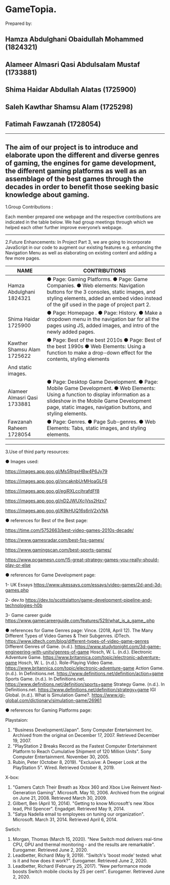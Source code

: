 # GameTopia.

Prepared by:

Hamza Abdulghani Obaidullah Mohammed (1824321)
--------------------------

Alameer Almasri Qasi Abdulsalam Mustaf (1733881)
--------------------------

Shima Haidar Abdullah Alatas  (1725900)
--------------------------

Saleh Kawthar Shamsu Alam (1725298)
--------------------------

Fatimah Fawzanah  (1728054)
--------------------------



--------------------------

The aim of our project is to introduce and elaborate upon the different and diverse genres of gaming, the engines for game development, the different gaming platforms as well as an assemblage of the best games through the decades in order to benefit those seeking basic knowledge about gaming.
--------------------------


1.Group Contributions :  
 
Each member prepared one webpage and the respective contributions are indicated in the table below.
We had group meetings through which we helped each other further improve everyone’s webpage.
 
--------------------------

2.Future Enhancements:
In Project Part 3, we are going to incorporate JavaScript in our code to augment our existing features e.g. enhancing the Navigation Menu as well as elaborating on existing content and adding a few more pages. 


 
 | NAME  | CONTRIBUTIONS |
| ------------- | ------------- |
| Hamza Abdulghani 1824321 |  ●	Page: Gaming Platforms. ●	Page: Game Companies. ●	Web elements: Navigation buttons for the 3 consoles, static images, and styling elements, added an embed video instead of the gif used in the page of project part 2.  |
| Shima Haidar 1725900 |  ●	Page: Homepage . ● Page: History. ● Make a dropdown menu in the navigation bar for all the pages using JS, added images, and intro of the newly added pages.  |
|  Kawther Shamsu Alam 1725622 | ●	Page: Best of the best 2010s  ● Page: Best of the best 1990s ● Web Elements: Using a function to make a drop-down effect for the contents, styling elements
And static images. | 
|   Alameer Almasri Qasi  1733881 |  ● Page: Desktop Game Development. ● Page: Mobile Game Development. ● Web Elements: Using a function to display information as a slideshow in the Mobile Game Development page, static images, navigation buttons, and styling elements.  |
|   Fawzanah Raheem 1728054 |  ● Page: Genres. ● Page Sub-genres. ● Web Elements: Tabs, static images, and styling elements.  |

--------------------------



3.Use of third party resources:

●	Images used:

https://images.app.goo.gl/Ms5RtgxHBw4P6Jy79

https://images.app.goo.gl/oncaknbUrMHoaGLF6

https://images.app.goo.gl/egiRXLccjhrafdFf8

https://images.app.goo.gl/nD2JWUXcjVss2Hzx7

https://images.app.goo.gl/K9kHUQ16s6nV2xVNA

●	references for Best of the Best page:

https://time.com/5752663/best-video-games-2010s-decade/

https://www.gamesradar.com/best-fps-games/

https://www.gamingscan.com/best-sports-games/

https://www.pcgamesn.com/15-great-strategy-games-you-really-should-play-or-else


●	references for Game Development page:

1- UK Essays 
https://www.ukessays.com/essays/video-games/2d-and-3d-games.php

2- dev.to 
https://dev.to/scottslatton/game-development-pipeline-and-technologies-h0b

3- Game career guide https://www.gamecareerguide.com/features/529/what_is_a_game_.php











●	references for Game Genres page:
Vince. (2018, April 12). The Many Different Types of Video Games & Their Subgenres. iDTech. https://www.idtech.com/blog/different-types-of-video-game-genres
Different Genres of Game. (n.d.). https://www.studytonight.com/3d-game-engineering-with-unity/genres-of-game
Hosch, W. L. (n.d.). Electronic Adventure Game. https://www.britannica.com/topic/electronic-adventure-game
Hosch, W. L. (n.d.). Role-Playing Video Game. https://www.britannica.com/topic/electronic-adventure-game
Action Game. (n.d.). In Definitions.net. https://www.definitions.net/definition/action+game
Sports Game. (n.d.). In Definitions.net. https://www.definitions.net/definition/sports+game
Strategy Game. (n.d.). In Definitions.net. https://www.definitions.net/definition/strategy+game
IGI Global. (n.d.). What is Simulation Game?. https://www.igi-global.com/dictionary/simulation-game/26961


●	references for Gaming Platforms page:

Playstaion:
1. "Business Development/Japan". Sony Computer Entertainment Inc. Archived from the original on December 17, 2007. Retrieved December 19, 2007.
2. "PlayStation 2 Breaks Record as the Fastest Computer Entertainment Platform to Reach Cumulative Shipment of 120 Million Units". Sony Computer Entertainment. November 30, 2005.
3. Rubin, Peter (October 8, 2019). "Exclusive: A Deeper Look at the PlayStation 5". Wired. Retrieved October 8, 2019.

X-box:
1. "Gamers Catch Their Breath as Xbox 360 and Xbox Live Reinvent Next-Generation Gaming". Microsoft. May 10, 2006. Archived from the original on June 21, 2008. Retrieved March 30, 2009.
2. Gilbert, Ben (April 10, 2014). "Getting to know Microsoft's new Xbox lead, Phil Spencer". Engadget. Retrieved May 9, 2014.
3. "Satya Nadella email to employees on tuning our organization". Microsoft. March 31, 2014. Retrieved April 6, 2014.


Swtich:
1. Morgan, Thomas (March 15, 2020). "New Switch mod delivers real-time CPU, GPU and thermal monitoring - and the results are remarkable". Eurogamer. Retrieved June 2, 2020.
2. Leadbetter, Richard (May 9, 2019). "Switch's 'boost mode' tested: what is it and how does it work?". Eurogamer. Retrieved June 2, 2020.
3. Leadbetter, Richard (February 25, 2017). "New performance mode boosts Switch mobile clocks by 25 per cent". Eurogamer. Retrieved June 2, 2020.
